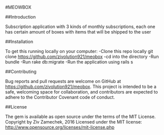 #MEOWBOX

##Introduction

Subscription application with 3 kinds of monthly subscriptions, each one has certain amount of boxes with items that will be shipped to the user

##Installation

To get this running locally on your computer:
-Clone this repo locally git clone https://github.com/zivolution921/meobox
-cd into the directory
-Run bundle
-Run rake db:migrate
-Run the application using rails s


##Contributing

Bug reports and pull requests are welcome on GitHub at https://github.com/zivolution921/meobox. This project is intended to be a safe, welcoming space for collaboration, and contributors are expected to adhere to the Contributor Covenant code of conduct.


##License

The gem is available as open source under the terms of the MIT License. Copyright by Ziv Zamechek, 2016 Licensed under the MIT license: http://www.opensource.org/licenses/mit-license.php